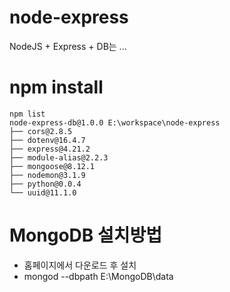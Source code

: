 # node-express
NodeJS + Express + DB는 ...

# npm install
```
npm list
node-express-db@1.0.0 E:\workspace\node-express
├── cors@2.8.5
├── dotenv@16.4.7
├── express@4.21.2
├── module-alias@2.2.3
├── mongoose@8.12.1
├── nodemon@3.1.9
├── python@0.0.4
└── uuid@11.1.0
```

# MongoDB 설치방법
 - 홈페이지에서 다운로드 후 설치
 - mongod --dbpath E:\MongoDB\data


